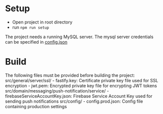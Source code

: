 # Setup
- Open project in root directory
- run ``npm run setup``

The project needs a running MySQL server.
The mysql server credentials can be specified in [config.json](src/config/config.json)

# Build
The following files must be provided before building the project:
src/general/server/ssl/
    - fastify.key: Certificate private key file used for SSL encryption
    - jwt.pem: Encrypted private key file for encrypting JWT tokens
src/domain/messaging/push-notification/service/
    - firebaseServiceAccountKey.json: Firebase Service Account Key used for sending push notifications
src/config/
    - config.prod.json: Config file containing production settings